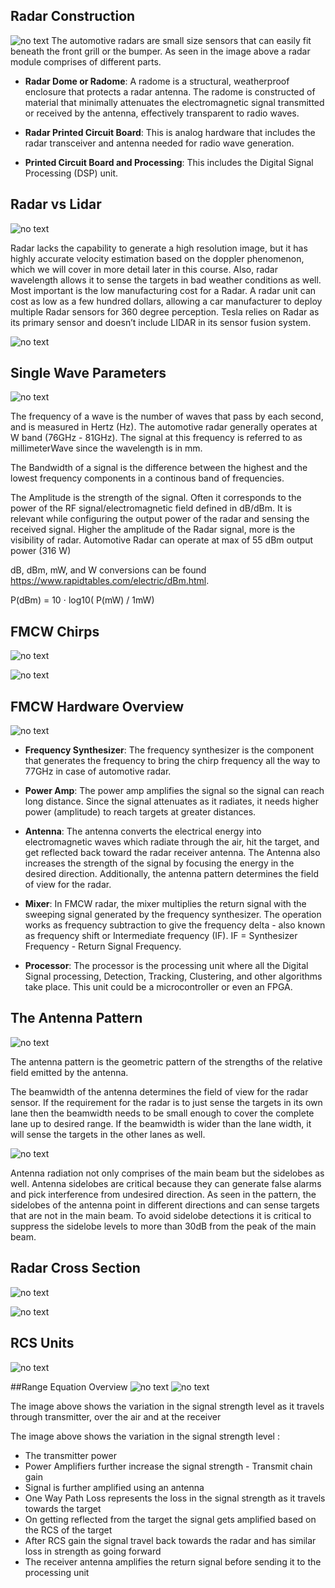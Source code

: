 ## Radar Construction
![no text](img/radar01.png)
The automotive radars are small size sensors that can easily fit beneath the front grill or the bumper. As seen in the image above a radar module comprises of different parts.

- **Radar Dome or Radome**: A radome is a structural, weatherproof enclosure that protects a radar antenna. The radome is constructed of material that minimally attenuates the electromagnetic signal transmitted or received by the antenna, effectively transparent to radio waves.

- **Radar Printed Circuit Board**: This is analog hardware that includes the radar transceiver and antenna needed for radio wave generation.

- **Printed Circuit Board and Processing**: This includes the Digital Signal Processing (DSP) unit.

## Radar vs Lidar
![no text](img/radar02.png)

Radar lacks the capability to generate a high resolution image, but it has highly accurate velocity estimation based on the doppler phenomenon, which we will cover in more detail later in this course. Also, radar wavelength allows it to sense the targets in bad weather conditions as well. Most important is the low manufacturing cost for a Radar. A radar unit can cost as low as a few hundred dollars, allowing a car manufacturer to deploy multiple Radar sensors for 360 degree perception. Tesla relies on Radar as its primary sensor and doesn’t include LIDAR in its sensor fusion system.

![no text](img/radar03.png)

## Single Wave Parameters
![no text](img/radar04.PNG)

The frequency of a wave is the number of waves that pass by each second, and is measured in Hertz (Hz). The automotive radar generally operates at W band (76GHz - 81GHz). The signal at this frequency is referred to as millimeterWave since the wavelength is in mm.

The Bandwidth of a signal is the difference between the highest and the lowest frequency components in a continous band of frequencies.

The Amplitude is the strength of the signal. Often it corresponds to the power of the RF signal/electromagnetic field defined in dB/dBm. It is relevant while configuring the output power of the radar and sensing the received signal. Higher the amplitude of the Radar signal, more is the visibility of radar. Automotive Radar can operate at max of 55 dBm output power (316 W)

dB, dBm, mW, and W conversions can be found https://www.rapidtables.com/electric/dBm.html.

P(dBm) = 10 ⋅ log10( P(mW) / 1mW)


## FMCW Chirps
![no text](img/radar05.png)

![no text](img/radar06.PNG)

## FMCW Hardware Overview
![no text](img/radar07.png)

- **Frequency Synthesizer**: The frequency synthesizer is the component that generates the frequency to bring the chirp frequency all the way to 77GHz in case of automotive radar.

- **Power Amp**: The power amp amplifies the signal so the signal can reach long distance. Since the signal attenuates as it radiates, it needs higher power (amplitude) to reach targets at greater distances.

- **Antenna**: The antenna converts the electrical energy into electromagnetic waves which radiate through the air, hit the target, and get reflected back toward the radar receiver antenna. The Antenna also increases the strength of the signal by focusing the energy in the desired direction. Additionally, the antenna pattern determines the field of view for the radar.

- **Mixer**: In FMCW radar, the mixer multiplies the return signal with the sweeping signal generated by the frequency synthesizer. The operation works as frequency subtraction to give the frequency delta - also known as frequency shift or Intermediate frequency (IF). IF = Synthesizer Frequency - Return Signal Frequency.

- **Processor**: The processor is the processing unit where all the Digital Signal processing, Detection, Tracking, Clustering, and other algorithms take place. This unit could be a microcontroller or even an FPGA.

## The Antenna Pattern
![no text](img/radar08.png)

The antenna pattern is the geometric pattern of the strengths of the relative field emitted by the antenna.

The beamwidth of the antenna determines the field of view for the radar sensor. If the requirement for the radar is to just sense the targets in its own lane then the beamwidth needs to be small enough to cover the complete lane up to desired range. If the beamwidth is wider than the lane width, it will sense the targets in the other lanes as well.

![no text](img/radar09.png)

Antenna radiation not only comprises of the main beam but the sidelobes as well. Antenna sidelobes are critical because they can generate false alarms and pick interference from undesired direction. As seen in the pattern, the sidelobes of the antenna point in different directions and can sense targets that are not in the main beam. To avoid sidelobe detections it is critical to suppress the sidelobe levels to more than 30dB from the peak of the main beam.

## Radar Cross Section
![no text](img/radar10.png)

![no text](img/radar11.PNG)

## RCS Units
![no text](img/radar12.PNG)

##Range Equation Overview
![no text](img/radar13.PNG)
![no text](img/radar14.png)

The image above shows the variation in the signal strength level as it travels through transmitter, over the air and at the receiver

The image above shows the variation in the signal strength level :

- The transmitter power
- Power Amplifiers further increase the signal strength - Transmit chain gain
- Signal is further amplified using an antenna
- One Way Path Loss represents the loss in the signal strength as it travels towards the target
- On getting reflected from the target the signal gets amplified based on the RCS of the target
- After RCS gain the signal travel back towards the radar and has similar loss in strength as going forward
- The receiver antenna amplifies the return signal before sending it to the processing unit





